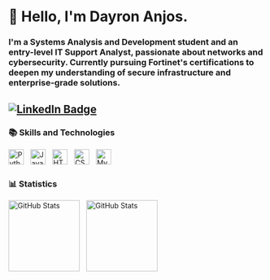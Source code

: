  # 🏮 Hello, I'm Dayron Anjos.

 ### I'm a Systems Analysis and Development student and an entry-level IT Support Analyst, passionate about networks and cybersecurity. Currently pursuing Fortinet's certifications to deepen my understanding of secure infrastructure and enterprise-grade solutions.

[![LinkedIn Badge](https://img.shields.io/badge/Linkedin-blue)](https://www.linkedin.com/in/dayron-anjos-566b02323/)
---

### 📚 Skills and Technologies


<img 
    align ="left"
    alt = "Python"
    title = "Python"
    width = "30px"
    style = "padding-right : 10px"
    src="https://cdn.jsdelivr.net/gh/devicons/devicon@latest/icons/python/python-original.svg" />

<img
    align="left"
    alt="JavaScript"
    title="JavaScript"
    width="30px"
    style="padding-right: 10px"
    src="https://cdn.jsdelivr.net/gh/devicons/devicon@latest/icons/javascript/javascript-original.svg" />


<img 
    align ="left"
    alt = "HTML"
    title = "HTML"
    width = "30px"
    style = "padding-right : 10px"
    src="https://cdn.jsdelivr.net/gh/devicons/devicon@latest/icons/html5/html5-original.svg" />

<img 
    align ="left"
    alt = "CSS"
    title = "CSS"
    width = "30px"
    style = "padding-right : 10px"
    src="https://cdn.jsdelivr.net/gh/devicons/devicon@latest/icons/css3/css3-original.svg" />

<img 
    align ="left"
    alt = "MySQL"
    title = "MySQL"
    width = "30px"
    style = "padding-right : 10px"
    src="https://cdn.jsdelivr.net/gh/devicons/devicon@latest/icons/mysql/mysql-original-wordmark.svg" />

<br/>
<br/>         

### 📊 Statistics

<img 
    align ="left"
    alt = "GitHub Stats"
    height = "140px"
    style = "padding-right : 10px"
    src="https://github-readme-stats.vercel.app/api?username=dayronjp&show_icons=true&theme=tokyonight&layout=compact&include_all_commits=true"
    />         

<img 
    align ="left"
    alt = "GitHub Stats"
    height = "140px"
    style = "padding-right : 10px"
    src="https://github-readme-stats.vercel.app/api/top-langs/?username=dayronjp&theme=tokyonight&custom_title=Top%20Languages&layout=compact&langs_count=7"
    />           
